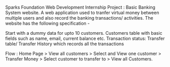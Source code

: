 Sparks Foundation Web Development Internship Project : Basic Banking System website. A web application used to tranfer virtual money between multiple users and also record the banking transactions/ activities.
The website has the following specification -

Start with a dummy data for upto 10 customers. Customers table with basic fields such as name, email, current balance etc. Transaction status: Transfer table/ Transfer History which records all the transactions

Flow : Home Page > View all customers > Select and View one customer > Transfer Money > Select customer to transfer to > View all Customers.
